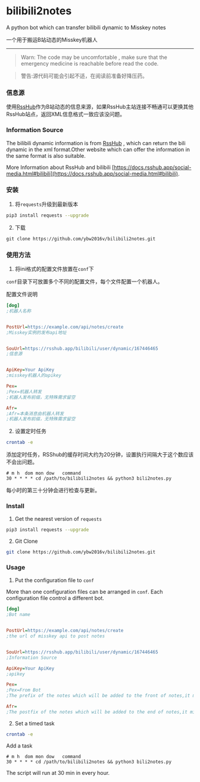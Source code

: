 # bilibili2notes

A python bot which can transfer bilibili dynamic to Misskey notes

一个用于搬运B站动态的Misskey机器人

-----

> Warn: The code may be uncomfortable , make sure that the emergency medicine is reachable before read the code.

> 警告:源代码可能会引起不适，在阅读前准备好降压药。

### 信息源

使用[RssHub](https://rsshub.app)作为B站动态的信息来源，如果RssHub主站连接不畅通可以更换其他RssHub站点，返回XML信息格式一致应该没问题。

### Information Source

The bilibili dynamic information is from [RssHub](https://rsshub.app) , which can return the bili dynamic in the xml format.Other website which can offer the information in the same format is also suitable.

More Information about RssHub and bilibili [https://docs.rsshub.app/social-media.html#bilibili](https://docs.rsshub.app/social-media.html#bilibili).

### 安装

1. 将`requests`升级到最新版本

``` bash
pip3 install requests --upgrade
```

2. 下载

```
git clone https://github.com/ybw2016v/bilibili2notes.git
```


### 使用方法

1. 将ini格式的配置文件放置在`conf`下

`conf`目录下可放置多个不同的配置文件，每个文件配置一个机器人。

配置文件说明

``` ini
[dog]
;机器人名称


PostUrl=https://example.com/api/notes/create
;Misskey实例的发布api地址


SouUrl=https://rsshub.app/bilibili/user/dynamic/167446465
;信息源


ApiKey=Your ApiKey
;misskey机器人的apikey

Pex=
;Pex=机器人转发
;机器人发布前缀，无特殊需求留空

Afr=
;Afr=本条消息由机器人转发
;机器人发布前缀，无特殊需求留空

```

2. 设置定时任务

``` bash
crontab -e
```

添加定时任务，RSShub的缓存时间大约为20分钟，设置执行间隔大于这个数应该不会出问题。

```
# m h  dom mon dow   command
30 * * * * cd /path/to/bilibili2notes && python3 bili2notes.py

```
每小时的第三十分钟会进行检查与更新。
### Install

1. Get the nearest version of `requests`

```bash
pip3 install requests --upgrade

```
2. Git Clone

```bash
git clone https://github.com/ybw2016v/bilibili2notes.git
```

### Usage

1. Put the configuration file to `conf`

More than one configuration files can be arranged in `conf`. Each configuration file control a different bot.



``` ini
[dog]
;Bot name


PostUrl=https://example.com/api/notes/create
;the url of misskey api to post notes


SouUrl=https://rsshub.app/bilibili/user/dynamic/167446465
;Information Source

ApiKey=Your ApiKey
;apikey

Pex=
;Pex=From Bot
;The prefix of the notes which will be added to the front of notes,it might be null if  there is no special needs

Afr=
;The postfix of the notes which will be added to the end of notes,it might be null if  there is no special needs

```

2. Set a timed task

``` bash
crontab -e
```

Add a task

```
# m h  dom mon dow   command
30 * * * * cd /path/to/bilibili2notes && python3 bili2notes.py

```
The script will run at 30 min in every hour.